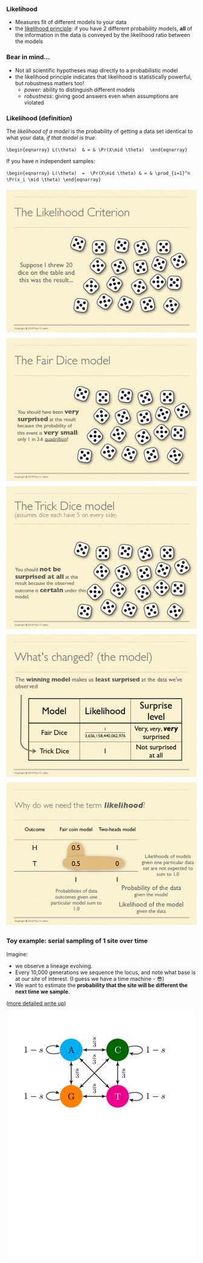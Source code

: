 ### Likelihood

  * Measures fit of different models to your data
  * the [likelihood principle](https://en.wikipedia.org/wiki/Likelihood_principle): if you have 2 different probability models, **all** of the information in the data
  is conveyed by  the likelihood ratio between the models



### Bear in mind...

  * Not all scientific hypotheses map directly to a probabilistic model
  * the likelihood principle indicates that likelihood is statistically
  powerful, but robustness matters too!
      * *power*: ability to distinguish different models
      * *robustness*: giving good answers even when assumptions are violated



### Likelihood (definition)

The *likelihood of a model* is the probability of
	getting a data set identical to what your data, 
	*if that model is true*.

`\begin{eqnarray}
L(\theta)  & = & \Pr(X\mid \theta) 
\end{eqnarray}`

If you have *n* independent samples:

`\begin{eqnarray}
L(\theta)  =  \Pr(X\mid \theta) & = & \prod_{i=1}^n \Pr(x_i \mid \theta)
\end{eqnarray}`



<img src="images/by-paul-lewis/pol-likelihood-0.png"/>



<img src="images/by-paul-lewis/pol-likelihood-1.png"/>



<img src="images/by-paul-lewis/pol-likelihood-2.png"/>



<img src="images/by-paul-lewis/pol-likelihood-3.png"/>



<img src="images/by-paul-lewis/pol-likelihood-4.png"/>



### Toy example: serial sampling of 1 site over time

Imagine:

  * we observe a lineage evolving.
  * Every 10,000 generations we sequence the locus, and note what
	base is at our site of interest. (I guess we have a 
	time machine - 😎)
  * We want to estimate the **probability that the site will be different
	the next time we sample**.

([more detailed write up](http://phylo.bio.ku.edu/mephytis/tex/discrete-time-and-state-Markov.pdf))



<img src="images/dtdsmarkov.png"/>

